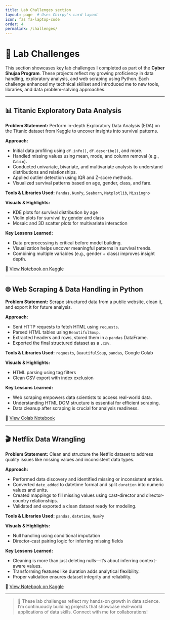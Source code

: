 ```yaml
---
title: Lab Challenges section
layout: page  # Uses Chirpy's card layout
icon: fas fa-laptop-code
order: 4
permalink: /challenges/
---
```


# 🧪 Lab Challenges

This section showcases key lab challenges I completed as part of the **Cyber Shujaa Program**. These projects reflect my growing proficiency in data handling, exploratory analysis, and web scraping using Python. Each challenge enhanced my technical skillset and introduced me to new tools, libraries, and data problem-solving approaches.

---

## 📊 Titanic Exploratory Data Analysis

**Problem Statement:** 
Perform in-depth Exploratory Data Analysis (EDA) on the Titanic dataset from Kaggle to uncover insights into survival patterns.

**Approach:**
- Initial data profiling using `df.info()`, `df.describe()`, and more.
- Handled missing values using mean, mode, and column removal (e.g., `Cabin`).
- Conducted univariate, bivariate, and multivariate analysis to understand distributions and relationships.
- Applied outlier detection using IQR and Z-score methods.
- Visualized survival patterns based on age, gender, class, and fare.

**Tools & Libraries Used:** 
`Pandas`, `NumPy`, `Seaborn`, `Matplotlib`, `Missingno`

**Visuals & Highlights:**
- KDE plots for survival distribution by age 
- Violin plots for survival by gender and class 
- Mosaic and 3D scatter plots for multivariate interaction

**Key Lessons Learned:**
- Data preprocessing is critical before model building.
- Visualization helps uncover meaningful patterns in survival trends.
- Combining multiple variables (e.g., gender + class) improves insight depth.

📎 [View Notebook on Kaggle](https://www.kaggle.com/code/reaganodhiambootieno/eda-titanic-case-study)

---

## 🌐 Web Scraping & Data Handling in Python

**Problem Statement:** 
Scrape structured data from a public website, clean it, and export it for future analysis.

**Approach:**
- Sent HTTP requests to fetch HTML using `requests`.
- Parsed HTML tables using `BeautifulSoup`.
- Extracted headers and rows, stored them in a `pandas` DataFrame.
- Exported the final structured dataset as a `.csv`.

**Tools & Libraries Used:** 
`requests`, `BeautifulSoup`, `pandas`, Google Colab

**Visuals & Highlights:**
- HTML parsing using tag filters 
- Clean CSV export with index exclusion

**Key Lessons Learned:**
- Web scraping empowers data scientists to access real-world data.
- Understanding HTML DOM structure is essential for efficient scraping.
- Data cleanup after scraping is crucial for analysis readiness.

📎 [View Colab Notebook](https://colab.research.google.com/drive/1aeS4gEijiz7rFSPwKPS-NtkLSm5idATH?usp=sharing)

---

## 🎬 Netflix Data Wrangling

**Problem Statement:** 
Clean and structure the Netflix dataset to address quality issues like missing values and inconsistent data types.

**Approach:**
- Performed data discovery and identified missing or inconsistent entries.
- Converted `date_added` to datetime format and split `duration` into numeric values and units.
- Created mappings to fill missing values using cast-director and director-country relationships.
- Validated and exported a clean dataset ready for modeling.

**Tools & Libraries Used:** 
`pandas`, `datetime`, `NumPy`

**Visuals & Highlights:**
- Null handling using conditional imputation 
- Director-cast pairing logic for inferring missing fields

**Key Lessons Learned:**
- Cleaning is more than just deleting nulls—it’s about inferring context-aware values.
- Transforming features like duration adds analytical flexibility.
- Proper validation ensures dataset integrity and reliability.

📎 [View Notebook on Kaggle](https://www.kaggle.com/code/reaganodhiambootieno/netflix-data-wrangling)

---

> 🔎 These lab challenges reflect my hands-on growth in data science. I’m continuously building projects that showcase real-world applications of data skills. Connect with me for collaborations!
